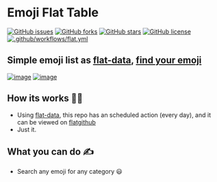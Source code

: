 # Emoji Flat Table

[![GitHub issues](https://img.shields.io/github/issues/raphaelcarlosr/emoji-flat-table)](https://github.com/raphaelcarlosr/emoji-flat-table/issues)
[![GitHub forks](https://img.shields.io/github/forks/raphaelcarlosr/emoji-flat-table)](https://github.com/raphaelcarlosr/emoji-flat-table/network)
[![GitHub stars](https://img.shields.io/github/stars/raphaelcarlosr/emoji-flat-table)](https://github.com/raphaelcarlosr/emoji-flat-table/stargazers)
[![GitHub license](https://img.shields.io/github/license/raphaelcarlosr/emoji-flat-table)](https://github.com/raphaelcarlosr/emoji-flat-table/blob/main/LICENSE)
[![.github/workflows/flat.yml](https://github.com/raphaelcarlosr/emoji-flat-table/actions/workflows/flat.yml/badge.svg)](https://github.com/raphaelcarlosr/emoji-flat-table/actions/workflows/flat.yml)

## Simple emoji list as [flat-data](https://octo.github.com/projects/flat-data), [find your emoji](https://flatgithub.com/raphaelcarlosr/emoji-flat-table)

[![image](https://user-images.githubusercontent.com/483708/120560389-01c5ec80-c3d9-11eb-9ce0-e86bc4abb524.png)](https://flatgithub.com/raphaelcarlosr/emoji-flat-table)
[![image](https://user-images.githubusercontent.com/483708/120560512-3639a880-c3d9-11eb-8629-e5f497d83f1e.png)](https://flatgithub.com/raphaelcarlosr/emoji-flat-table)



## How its works 🙋‍♂

- Using [flat-data](https://octo.github.com/projects/flat-data), this repo has an scheduled action (every day), and it can be viewed on [flatgithub](https://flatgithub.com/)
- Just it.

## What you can do ✍️

- Search any emoji for any category 😃
